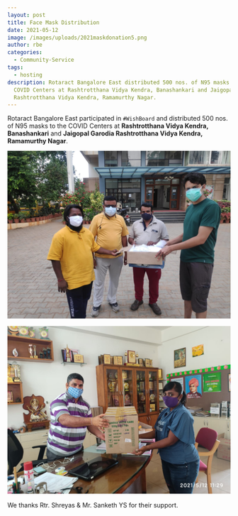```yaml
---
layout: post
title: Face Mask Distribution
date: 2021-05-12
image: /images/uploads/2021maskdonation5.png
author: rbe
categories:
  - Community-Service
tags:
  - hosting
description: Rotaract Bangalore East distributed 500 nos. of N95 masks to the
  COVID Centers at Rashtrotthana Vidya Kendra, Banashankari and Jaigopal Garodia
  Rashtrotthana Vidya Kendra, Ramamurthy Nagar.
---
```

Rotaract Bangalore East participated in `#WishBoard` and distributed 500 nos. of N95 masks to the COVID Centers at **Rashtrotthana Vidya Kendra, Banashankari** and **Jaigopal Garodia Rashtrotthana Vidya Kendra, Ramamurthy Nagar**.

![Distribution at Ramamurthy Nagar](/images/uploads/2021maskdonation2.jpeg "Distribution at Ramamurthy Nagar")

![Distribution at Banashankari](/images/uploads/2021maskdonation3.jpeg "Distribution at Banashankari")

We thanks Rtr. Shreyas & Mr. Sanketh YS for their support.
